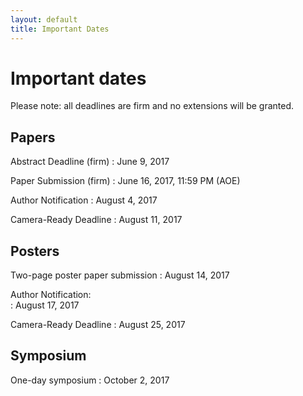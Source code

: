 ```yaml
---
layout: default
title: Important Dates
---
```


# Important dates

Please note: all deadlines are firm and no extensions will be granted. 

## Papers

Abstract Deadline (firm)
: June 9, 2017

Paper Submission (firm)
: June 16, 2017, 11:59 PM (AOE)

Author Notification
: August 4, 2017

Camera-Ready Deadline
: August 11, 2017

## Posters

Two-page poster paper submission
: August 14, 2017

Author Notification:	
: August 17, 2017

Camera-Ready Deadline
: August 25, 2017

## Symposium

One-day symposium
: October 2, 2017